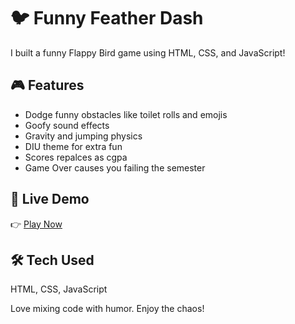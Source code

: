 # 🐦 Funny Feather Dash

I built a funny Flappy Bird game using HTML, CSS, and JavaScript!

## 🎮 Features
- Dodge funny obstacles like toilet rolls and emojis
- Goofy sound effects
- Gravity and jumping physics
- DIU theme for extra fun
- Scores repalces as cgpa
- Game Over causes you failing the semester

## 🚀 Live Demo

👉 [Play Now](https://mhttarunno.github.io/Feather-Dash-Fun/)

## 🛠 Tech Used
HTML, CSS, JavaScript

Love mixing code with humor. Enjoy the chaos!
